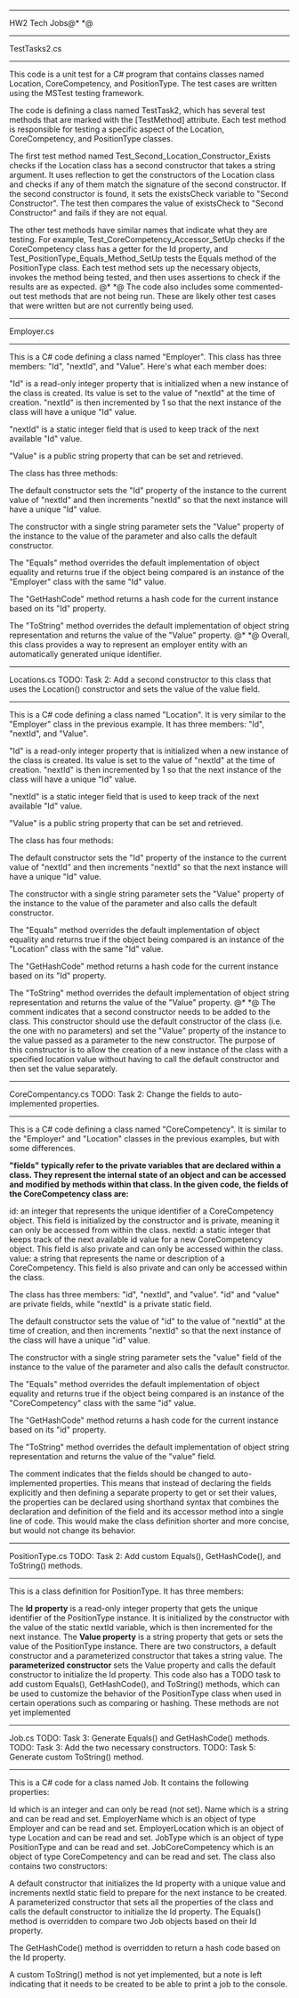 *********************************************************************************************
HW2 Tech Jobs@* *@
*********************************************************************************************
TestTasks2.cs
*********************************************************************************************

This code is a unit test for a C# program that contains classes named Location, CoreCompetency, and PositionType. The test cases are written using the MSTest testing framework.

The code is defining a class named TestTask2, which has several test methods that are marked with the [TestMethod] attribute. Each test method is responsible for testing a specific aspect of the Location, CoreCompetency, and PositionType classes.

The first test method named Test_Second_Location_Constructor_Exists checks if the Location class has a second constructor that takes a string argument. It uses reflection to get the constructors of the Location class and checks if any of them match the signature of the second constructor. If the second constructor is found, it sets the existsCheck variable to "Second Constructor". The test then compares the value of existsCheck to "Second Constructor" and fails if they are not equal.

The other test methods have similar names that indicate what they are testing. For example, Test_CoreCompetency_Accessor_SetUp checks if the CoreCompetency class has a getter for the Id property, and Test_PositionType_Equals_Method_SetUp tests the Equals method of the PositionType class. Each test method sets up the necessary objects, invokes the method being tested, and then uses assertions to check if the results are as expected.
@* *@
The code also includes some commented-out test methods that are not being run. These are likely other test cases that were written but are not currently being used.

*********************************************************************************************
Employer.cs
*********************************************************************************************
This is a C# code defining a class named "Employer". This class has three members: "Id", "nextId", and "Value". Here's what each member does:

"Id" is a read-only integer property that is initialized when a new instance of the class is created. Its value is set to the value of "nextId" at the time of creation. "nextId" is then incremented by 1 so that the next instance of the class will have a unique "Id" value.

"nextId" is a static integer field that is used to keep track of the next available "Id" value.

"Value" is a public string property that can be set and retrieved.

The class has three methods:

The default constructor sets the "Id" property of the instance to the current value of "nextId" and then increments "nextId" so that the next instance will have a unique "Id" value.

The constructor with a single string parameter sets the "Value" property of the instance to the value of the parameter and also calls the default constructor.

The "Equals" method overrides the default implementation of object equality and returns true if the object being compared is an instance of the "Employer" class with the same "Id" value.

The "GetHashCode" method returns a hash code for the current instance based on its "Id" property.

The "ToString" method overrides the default implementation of object string representation and returns the value of the "Value" property.
@* *@
Overall, this class provides a way to represent an employer entity with an automatically generated unique identifier.

*********************************************************************************************
Locations.cs 
TODO: Task 2: Add a second constructor to this class that uses the Location() constructor and sets the value of the value field.
*********************************************************************************************
This is a C# code defining a class named "Location". It is very similar to the "Employer" class in the previous example. It has three members: "Id", "nextId", and "Value".

"Id" is a read-only integer property that is initialized when a new instance of the class is created. Its value is set to the value of "nextId" at the time of creation. "nextId" is then incremented by 1 so that the next instance of the class will have a unique "Id" value.

"nextId" is a static integer field that is used to keep track of the next available "Id" value.

"Value" is a public string property that can be set and retrieved.

The class has four methods:

The default constructor sets the "Id" property of the instance to the current value of "nextId" and then increments "nextId" so that the next instance will have a unique "Id" value.

The constructor with a single string parameter sets the "Value" property of the instance to the value of the parameter and also calls the default constructor.

The "Equals" method overrides the default implementation of object equality and returns true if the object being compared is an instance of the "Location" class with the same "Id" value.

The "GetHashCode" method returns a hash code for the current instance based on its "Id" property.

The "ToString" method overrides the default implementation of object string representation and returns the value of the "Value" property.
@* *@
The comment indicates that a second constructor needs to be added to the class. This constructor should use the default constructor of the class (i.e. the one with no parameters) and set the "Value" property of the instance to the value passed as a parameter to the new constructor. The purpose of this constructor is to allow the creation of a new instance of the class with a specified location value without having to call the default constructor and then set the value separately.

*********************************************************************************************
CoreCompentancy.cs            TODO: Task 2: Change the fields to auto-implemented properties.
*********************************************************************************************
This is a C# code defining a class named "CoreCompetency". It is similar to the "Employer" and "Location" classes in the previous examples, but with some differences.

**"fields" typically refer to the private variables that are declared within a class. They represent the internal state of an object and can be accessed and modified by methods within that class. In the given code, the fields of the CoreCompetency class are:** 

id: an integer that represents the unique identifier of a CoreCompetency object. This field is initialized by the constructor and is private, meaning it can only be accessed from within the class.
nextId: a static integer that keeps track of the next available id value for a new CoreCompetency object. This field is also private and can only be accessed within the class.
value: a string that represents the name or description of a CoreCompetency. This field is also private and can only be accessed within the class.

The class has three members: "id", "nextId", and "value". "id" and "value" are private fields, while "nextId" is a private static field.

The default constructor sets the value of "id" to the value of "nextId" at the time of creation, and then increments "nextId" so that the next instance of the class will have a unique "id" value.

The constructor with a single string parameter sets the "value" field of the instance to the value of the parameter and also calls the default constructor.

The "Equals" method overrides the default implementation of object equality and returns true if the object being compared is an instance of the "CoreCompetency" class with the same "id" value.

The "GetHashCode" method returns a hash code for the current instance based on its "id" property.

The "ToString" method overrides the default implementation of object string representation and returns the value of the "value" field.

The comment indicates that the fields should be changed to auto-implemented properties. This means that instead of declaring the fields explicitly and then defining a separate property to get or set their values, the properties can be declared using shorthand syntax that combines the declaration and definition of the field and its accessor method into a single line of code. This would make the class definition shorter and more concise, but would not change its behavior.
*********************************************************************************************
PositionType.cs          TODO: Task 2: Add custom Equals(), 
                                             GetHashCode(), 
                                             and ToString() methods.
*********************************************************************************************
This is a class definition for PositionType. It has three members:

The **Id property** is a read-only integer property that gets the unique identifier of the PositionType instance. It is initialized by the constructor with the value of the static nextId variable, which is then incremented for the next instance.
The **Value property** is a string property that gets or sets the value of the PositionType instance.
There are two constructors, a default constructor and a parameterized constructor that takes a string value. The **parameterized constructor** sets the Value property and calls the default constructor to initialize the Id property.
This code also has a TODO task to add custom Equals(), GetHashCode(), and ToString() methods, which can be used to customize the behavior of the PositionType class when used in certain operations such as comparing or hashing. These methods are not yet implemented
*********************************************************************************************
Job.cs
TODO: Task 3: Generate Equals() and GetHashCode() methods.
TODO: Task 3: Add the two necessary constructors.
TODO: Task 5: Generate custom ToString() method.
*********************************************************************************************
This is a C# code for a class named Job. It contains the following properties:

Id which is an integer and can only be read (not set).
Name which is a string and can be read and set.
EmployerName which is an object of type Employer and can be read and set.
EmployerLocation which is an object of type Location and can be read and set.
JobType which is an object of type PositionType and can be read and set.
JobCoreCompetency which is an object of type CoreCompetency and can be read and set.
The class also contains two constructors:

A default constructor that initializes the Id property with a unique value and increments nextId static field to prepare for the next instance to be created.
A parameterized constructor that sets all the properties of the class and calls the default constructor to initialize the Id property.
The Equals() method is overridden to compare two Job objects based on their Id property.

The GetHashCode() method is overridden to return a hash code based on the Id property.

A custom ToString() method is not yet implemented, but a note is left indicating that it needs to be created to be able to print a job to the console.